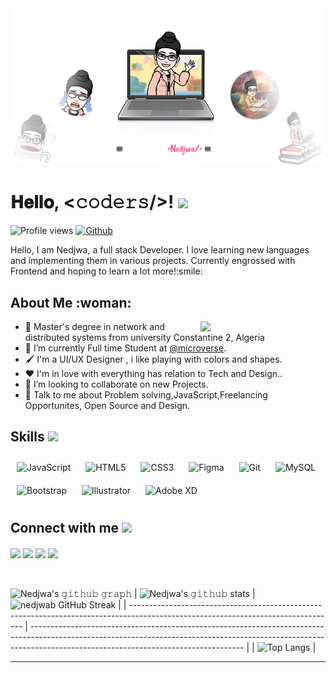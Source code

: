 <div align="center">
<img width="" height = "" src="gitcover.png" alt="cover" />
</div>

<h1  color="pink">
        𝐇𝐞𝐥𝐥𝐨, &lt;𝚌𝚘𝚍𝚎𝚛𝚜/&gt;!
  <a target="_blank">
    <img src="https://github.com/JayantGoel001/JayantGoel001/blob/master/GIF/Hi.gif" width="40px" />
  </a>
</h1>

![Profile views](https://page-views.glitch.me/badge?page_id=nedjwab.visitor-badge)
[![Github](https://img.shields.io/github/followers/nedjwab?label=Follow&style=social)](https://github.com/nedjwab)

<div size='20px'>Hello, I am Nedjwa, a full stack Developer. I love learning new languages and implementing them in various projects. Currently engrossed with Frontend and hoping to learn a lot more!:smile:
 
</div>

<h2 > About Me :woman:</h2>

<img align='right' src="https://media.giphy.com/media/ieyl9zmCjO4b4t6qoY/giphy.gif" width="200" >


- 🔭 Master's degree in network and distributed systems from university Constantine 2, Algeria
- 🌱 I’m currently Full time Student at [@microverse](https://www.microverse.org/).
- 🖌 I'm a UI/UX Designer , i like playing with colors and shapes.
- ♥  I'm in love with everything has relation to Tech and Design..
- 👯 I’m looking to collaborate on new Projects.
- 💬 Talk to me about  Problem solving,JavaScript,Freelancing Opportunites, Open Source and Design.

<h2 > Skills <img src = "https://media2.giphy.com/media/QssGEmpkyEOhBCb7e1/giphy.gif?cid=ecf05e47a0n3gi1bfqntqmob8g9aid1oyj2wr3ds3mg700bl&rid=giphy.gif" width = 32px> </h2>
<div align="left">
<img style="margin: 10px" src="https://profilinator.rishav.dev/skills-assets/javascript-original.svg" alt="JavaScript"  width="40px"/> 
<img style="margin: 10px" src="https://profilinator.rishav.dev/skills-assets/html5-original-wordmark.svg" alt="HTML5"  width="40px" />  
<img style="margin: 10px" src="https://profilinator.rishav.dev/skills-assets/css3-original-wordmark.svg" alt="CSS3"  width="40px" />  
<img style="margin: 10px" src="https://profilinator.rishav.dev/skills-assets/figma-icon.svg" alt="Figma"  width="40px" />  
<img style="margin: 10px" src="https://profilinator.rishav.dev/skills-assets/git-scm-icon.svg" alt="Git"  width="40px" />  
<img style="margin: 10px" src="https://profilinator.rishav.dev/skills-assets/mysql-original-wordmark.svg" alt="MySQL"  width="40px" />  
<img style="margin: 10px" src="https://profilinator.rishav.dev/skills-assets/bootstrap-plain.svg" alt="Bootstrap"  width="40px" />  
<img style="margin: 10px" src="https://profilinator.rishav.dev/skills-assets/adobe_illustrator-icon.svg" alt="Illustrator"  width="40px" />  
<img style="margin: 10px" src="https://profilinator.rishav.dev/skills-assets/adobexd.png" alt="Adobe XD"  width="40px" />  
</div>

<h2 > Connect with me <img src='https://raw.githubusercontent.com/ShahriarShafin/ShahriarShafin/main/Assets/handshake.gif' width="100px"> </h2>
<a href = 'https://www.linkedin.com/in/nedjwa-bouraiou-512a5015a/'> <img width = '32px' align= 'center' src="https://raw.githubusercontent.com/rahulbanerjee26/githubAboutMeGenerator/main/icons/linked-in-alt.svg"/></a>
<a href = 'https://twitter.com/ned_jwa'> <img width = '32px' align= 'center' src="https://raw.githubusercontent.com/rahulbanerjee26/githubAboutMeGenerator/main/icons/twitter.svg"/></a>
 <a href = 'https://www.twitter.com/NoobCoder07'> <img width = '32px' align= 'center' src="https://raw.githubusercontent.com/rahulbanerjee26/githubAboutMeGenerator/main/icons/twitter.svg"/></a>
<a href = 'https://www.twitter.com/NoobCoder07'> <img width = '32px' align= 'center' src="https://raw.githubusercontent.com/rahulbanerjee26/githubAboutMeGenerator/main/icons/g.svg"/></a>
        



<br>
<br>
  <br>

 ![Nedjwa's 𝚐𝚒𝚝𝚑𝚞𝚋 𝚐𝚛𝚊𝚙𝚑](https://activity-graph.herokuapp.com/graph?username=nedjwab&theme=redical&hide_border=true&area=true)
| ![Nedjwa's 𝚐𝚒𝚝𝚑𝚞𝚋 stats](https://github-readme-stats.vercel.app/api?username=nedjwab&show_icons=true&theme=radical)             | ![nedjwab GitHub Streak](https://github-readme-streak-stats.herokuapp.com/?user=nedjwab&theme=radical)                                                                                                           |
| --------------------------------------------------------------------------------------------------------------------------------- | ----------------------------------------------------------------------------------------------------------------------------------------------------------------------------------------------------------------- |
| ![Top Langs](https://github-readme-stats.vercel.app/api/top-langs/?username=nedjwab&langs_count=8&theme=radical&layout=compact) | 




-------

